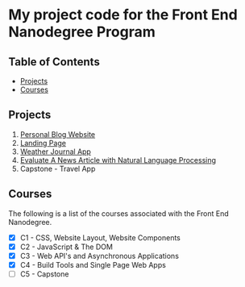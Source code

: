 # My project code for the Front End Nanodegree Program

## Table of Contents

* [Projects](#projects)
* [Courses](#courses)

## Projects

1. [Personal Blog Website](https://kwoner61.github.io/personal-blog)
2. [Landing Page](https://kwoner61.github.io/fend/projects/landing-page/)
3. [Weather Journal App](https://github.com/kwoner61/fend/tree/master/projects/weather-journal-app)
4. [Evaluate A News Article with Natural Language Processing](https://github.com/kwoner61/fend/tree/master/projects/evaluate-news-nlp)
5. Capstone - Travel App

## Courses

The following is a list of the courses associated with the Front End Nanodegree.

* [x] C1 - CSS, Website Layout, Website Components
* [x] C2 - JavaScript & The DOM
* [x] C3 - Web API's and Asynchronous Applications
* [x] C4 - Build Tools and Single Page Web Apps
* [ ] C5 - Capstone
